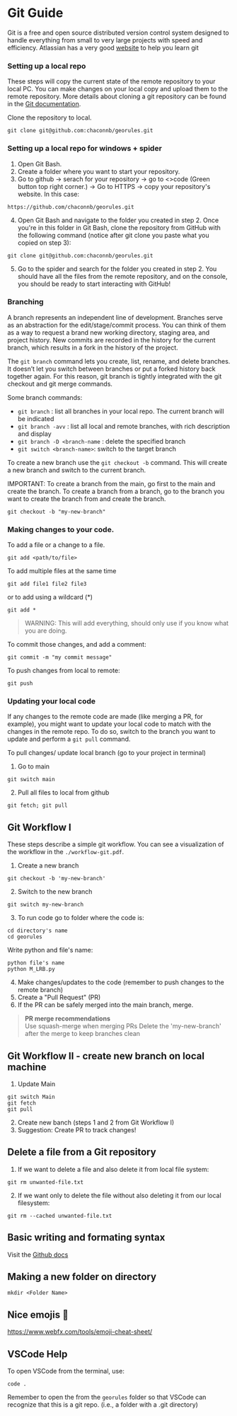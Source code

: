 # Git Guide
Git is a free and open source distributed version control system designed to handle everything from small to very large projects with speed and efficiency. Atlassian has a very good [website](https://www.atlassian.com/git/glossary#commands) to help you learn git

### Setting up a local repo
These steps will copy the current state of the remote repository to your local PC. You can
make changes on your local copy and upload them to the remote repository. More details about
cloning a git repository can be found in the [Git documentation](https://docs.github.com/en/repositories/creating-and-managing-repositories/cloning-a-repository). 

Clone the repository to local. 
```console
git clone git@github.com:chaconnb/georules.git
```
### Setting up a local repo for windows + spider
1. Open Git Bash.
2. Create a folder where you want to start your repository.
3. Go to github ->  serach for your repository -> go to <>code (Green button top right corner.) -> Go to HTTPS -> copy your repository's website. In this case:
```console
https://github.com/chaconnb/georules.git
```
4. Open Git Bash and navigate to the folder you created in step 2. Once you're in this folder in Git Bash, clone the repository from GitHub with the following command (notice after git clone you paste what you copied on step 3):
```console
git clone git@github.com:chaconnb/georules.git
```
5. Go to the spider and search for the folder you created in step 2. You should have all the files from the remote repository, and on the console, you should be ready to start interacting with GitHub!
   
### Branching
A branch represents an independent line of development. Branches serve as an abstraction for the edit/stage/commit process. You can think of them as a way to request a brand new working directory, staging area, and project history. New commits are recorded in the history for the current branch, which results in a fork in the history of the project.

The `git branch` command lets you create, list, rename, and delete branches. It doesn’t let you switch between branches or put a forked history back together again. For this reason, git branch is tightly integrated with the git checkout and git merge commands.

Some branch commands: 
- `git branch` : list all branches in your local repo. The current branch will be indicated
- `git branch -avv` : list all local and remote branches, with rich description and display
- `git branch -D <branch-name` : delete the specified branch
- `git switch <branch-name>`: switch to the target branch

To create a new branch use the `git checkout -b` command. This will create a new branch and switch to the current branch.

IMPORTANT: To create a branch from the main, go first to the main and create the branch. 
           To create a branch from a branch, go to the branch you want to create the branch from and create the branch. 
```console
git checkout -b "my-new-branch" 
```

### Making changes to your code. 
To add a file or a change to a file. 
```console
git add <path/to/file>
```
To add multiple files at the same time
```console 
git add file1 file2 file3 
```
or to add using a wildcard (*)
```console 
git add * 
```
> WARNING: This will add everything, should only use if you know what you are doing. 

To commit those changes, and add a comment: 
```console
git commit -m "my commit message" 
```

To push changes from local to remote: 
```console
git push
```
### Updating your local code
If any changes to the remote code are made (like merging a PR, for example), you might want to 
update your local code to match with the changes in the remote repo. To do so, switch to the 
branch you want to update and perform a `git pull` command. 

To pull changes/ update local branch (go to your project in terminal)
1. Go to main
```console
git switch main
```
2. Pull all files to local from github
```console
git fetch; git pull
```

## Git Workflow I
These steps describe a simple git workflow. You can see a visualization of the workflow
in the `./workflow-git.pdf`. 

1. Create a new branch 
```console
git checkout -b 'my-new-branch' 
```
2. Switch to the new branch
```console
git switch my-new-branch
```
3. To run code go to folder where the code is:
  ```console
cd directory's name
cd georules
```
Write python and file's name:
  ```console
python file's name
python M_LRB.py
```
4. Make changes/updates to the code (remember to push changes to the remote branch)
5. Create a "Pull Request" (PR)
6. If the PR can be safely merged into the main branch, merge. 
> **PR merge recommendations**  
> Use squash-merge when merging PRs
> Delete the 'my-new-branch' after the merge to keep branches clean
>

## Git Workflow II - create new branch on local machine

1. Update Main
```console
git switch Main
git fetch
git pull
```
2. Create new banch (steps 1 and 2 from Git Workflow I)
3. Suggestion: Create PR to track changes!

## Delete a file from a Git repository 
1. If we want to delete a file and also delete it from local file system:
```console
git rm unwanted-file.txt
```
2. If we want only to delete the file without also deleting it from our local filesystem:
```console
git rm --cached unwanted-file.txt
```
## Basic writing and formating syntax
Visit the [Github docs](https://docs.github.com/en/get-started/writing-on-github/getting-started-with-writing-and-formatting-on-github/basic-writing-and-formatting-syntax)
## Making a new folder on directory
```console
mkdir <Folder Name>
```
## Nice emojis 🧐
https://www.webfx.com/tools/emoji-cheat-sheet/

## VSCode Help 
To open VSCode from the terminal, use: 
```console 
code . 
```

Remember to open the from the `georules` folder so that VSCode can recognize that this is a git repo. 
(i.e., a folder with a .git directory)
